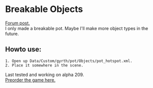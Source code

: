# Breakable Objects
[Forum post.](http://forums.wolfire.com/viewtopic.php?f=16&t=37384)  
I only made a breakable pot. Maybe I'll make more object types in the future.  
## Howto use:  
	1. Open up Data/Custom/gyrth/pot/Objects/pot_hotspot.xml.  
	2. Place it somewhere in the scene.  
	
Last tested and working on alpha 209.  
[Preorder the game here.](http://www.wolfire.com/overgrowth)
